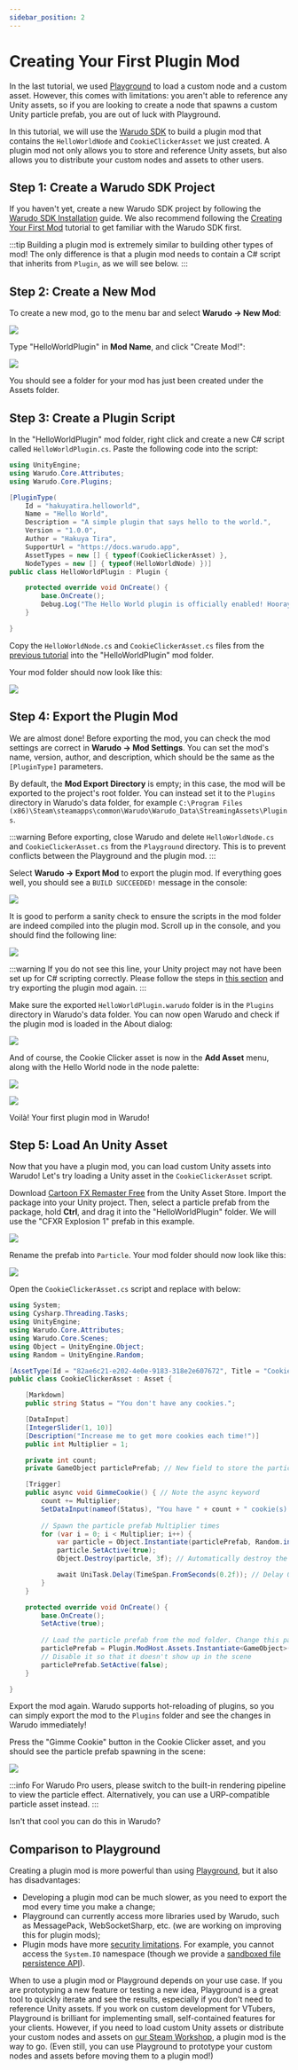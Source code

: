 ```yaml
---
sidebar_position: 2
---
```


# Creating Your First Plugin Mod

In the last tutorial, we used [Playground](playground) to load a custom node and a custom asset. However, this comes with limitations: you aren't able to reference any Unity assets, so if you are looking to create a node that spawns a custom Unity particle prefab, you are out of luck with Playground.

In this tutorial, we will use the [Warudo SDK](../modding/mod-sdk) to build a plugin mod that contains the `HelloWorldNode` and `CookieClickerAsset` we just created. A plugin mod not only allows you to store and reference Unity assets, but also allows you to distribute your custom nodes and assets to other users.

## Step 1: Create a Warudo SDK Project

If you haven't yet, create a new Warudo SDK project by following the [Warudo SDK Installation](../modding/sdk-installation) guide. We also recommend following the [Creating Your First Mod](../modding/creating-your-first-mod) tutorial to get familiar with the Warudo SDK first.

:::tip
Building a plugin mod is extremely similar to building other types of mod! The only difference is that a plugin mod needs to contain a C# script that inherits from `Plugin`, as we will see below.
:::

## Step 2: Create a New Mod

To create a new mod, go to the menu bar and select **Warudo → New Mod**:

![](/doc-img/en-mod-sdk-3.webp)

Type "HelloWorldPlugin" in **Mod Name**, and click "Create Mod!":

![](/doc-img/en-plugin-mod-1.png)

You should see a folder for your mod has just been created under the Assets folder.

## Step 3: Create a Plugin Script

In the "HelloWorldPlugin" mod folder, right click and create a new C# script called `HelloWorldPlugin.cs`. Paste the following code into the script:

```csharp
using UnityEngine;
using Warudo.Core.Attributes;
using Warudo.Core.Plugins;

[PluginType(
    Id = "hakuyatira.helloworld",
    Name = "Hello World",
    Description = "A simple plugin that says hello to the world.",
    Version = "1.0.0",
    Author = "Hakuya Tira",
    SupportUrl = "https://docs.warudo.app",
    AssetTypes = new [] { typeof(CookieClickerAsset) },
    NodeTypes = new [] { typeof(HelloWorldNode) })]
public class HelloWorldPlugin : Plugin {

    protected override void OnCreate() {
        base.OnCreate();
        Debug.Log("The Hello World plugin is officially enabled! Hooray!");
    }

}
```

Copy the `HelloWorldNode.cs` and `CookieClickerAsset.cs` files from the [previous tutorial](creating-your-first-script) into the "HelloWorldPlugin" mod folder.

Your mod folder should now look like this:

<div style={{display: 'flex', justifyContent: 'space-between', gap: '1rem'}}>
<div style={{width: '25%'}}>
<img src="/doc-img/en-plugin-mod-2.png" />
</div>
</div>

## Step 4: Export the Plugin Mod

We are almost done! Before exporting the mod, you can check the mod settings are correct in **Warudo → Mod Settings**. You can set the mod's name, version, author, and description, which should be the same as the `[PluginType]` parameters.

By default, the **Mod Export Directory** is empty; in this case, the mod will be exported to the project's root folder. You can instead set it to the `Plugins` directory in Warudo's data folder, for example `C:\Program Files (x86)\Steam\steamapps\common\Warudo\Warudo_Data\StreamingAssets\Plugins`.

:::warning
Before exporting, close Warudo and delete `HelloWorldNode.cs` and `CookieClickerAsset.cs` from the `Playground` directory. This is to prevent conflicts between the Playground and the plugin mod.
:::

Select **Warudo → Export Mod** to export the plugin mod. If everything goes well, you should see a `BUILD SUCCEEDED!` message in the console:

![](/doc-img/en-plugin-mod-4.png)

It is good to perform a sanity check to ensure the scripts in the mod folder are indeed compiled into the plugin mod. Scroll up in the console, and you should find the following line:

![](/doc-img/en-plugin-mod-5.png)

:::warning
If you do not see this line, your Unity project may not have been set up for C# scripting correctly. Please follow the steps in [this section](../modding/mod-sdk#custom-scripts) and try exporting the plugin mod again.
:::

Make sure the exported `HelloWorldPlugin.warudo` folder is in the `Plugins` directory in Warudo's data folder. You can now open Warudo and check if the plugin mod is loaded in the About dialog:

![](/doc-img/en-plugin-mod-3.png)

And of course, the Cookie Clicker asset is now in the **Add Asset** menu, along with the Hello World node in the node palette:

![](/doc-img/en-getting-started-playground-7.png)

![](/doc-img/en-getting-started-playground-2.png)

Voilà! Your first plugin mod in Warudo!

## Step 5: Load An Unity Asset

Now that you have a plugin mod, you can load custom Unity assets into Warudo! Let's try loading a Unity asset in the `CookieClickerAsset` script.

Download [Cartoon FX Remaster Free](https://assetstore.unity.com/packages/vfx/particles/cartoon-fx-remaster-free-109565) from the Unity Asset Store. Import the package into your Unity project. Then, select a particle prefab from the package, hold **Ctrl**, and drag it into the "HelloWorldPlugin" folder. We will use the "CFXR Explosion 1" prefab in this example.

![](/doc-img/en-plugin-mod-6.png)

Rename the prefab into `Particle`. Your mod folder should now look like this:

![](/doc-img/en-plugin-mod-7.png)

Open the `CookieClickerAsset.cs` script and replace with below:

```csharp
using System;
using Cysharp.Threading.Tasks;
using UnityEngine;
using Warudo.Core.Attributes;
using Warudo.Core.Scenes;
using Object = UnityEngine.Object;
using Random = UnityEngine.Random;

[AssetType(Id = "82ae6c21-e202-4e0e-9183-318e2e607672", Title = "Cookie Clicker")]
public class CookieClickerAsset : Asset {

    [Markdown] 
    public string Status = "You don't have any cookies.";

    [DataInput] 
    [IntegerSlider(1, 10)]
    [Description("Increase me to get more cookies each time!")]
    public int Multiplier = 1;

    private int count;
    private GameObject particlePrefab; // New field to store the particle prefab

    [Trigger]
    public async void GimmeCookie() { // Note the async keyword
        count += Multiplier;
        SetDataInput(nameof(Status), "You have " + count + " cookie(s).", broadcast: true);
        
        // Spawn the particle prefab Multiplier times
        for (var i = 0; i < Multiplier; i++) {
            var particle = Object.Instantiate(particlePrefab, Random.insideUnitSphere * 2f, Quaternion.identity);
            particle.SetActive(true);
            Object.Destroy(particle, 3f); // Automatically destroy the cloned particle after 3 seconds

            await UniTask.Delay(TimeSpan.FromSeconds(0.2f)); // Delay 0.2 seconds before spawning the next particle
        }
    }

    protected override void OnCreate() {
        base.OnCreate();
        SetActive(true);
        
        // Load the particle prefab from the mod folder. Change this path if your prefab is in a different folder
        particlePrefab = Plugin.ModHost.Assets.Instantiate<GameObject>("Assets/HelloWorldPlugin/Particle.prefab");
        // Disable it so that it doesn't show up in the scene
        particlePrefab.SetActive(false);
    }

}
```

Export the mod again. Warudo supports hot-reloading of plugins, so you can simply export the mod to the `Plugins` folder and see the changes in Warudo immediately!

Press the "Gimme Cookie" button in the Cookie Clicker asset, and you should see the particle prefab spawning in the scene:

![](/doc-img/en-plugin-mod-8.png)

:::info
For Warudo Pro users, please switch to the built-in rendering pipeline to view the particle effect. Alternatively, you can use a URP-compatible particle asset instead.
:::

Isn't that cool you can do this in Warudo?

## Comparison to Playground

Creating a plugin mod is more powerful than using [Playground](playground), but it also has disadvantages:

* Developing a plugin mod can be much slower, as you need to export the mod every time you make a change;
* Playground can currently access more libraries used by Warudo, such as MessagePack, WebSocketSharp, etc. (we are working on improving this for plugin mods);
* Plugin mods have more [security limitations](plugin-mod#limitations). For example, you cannot access the `System.IO` namespace (though we provide a [sandboxed file persistence API](api/io)).

When to use a plugin mod or Playground depends on your use case. If you are prototyping a new feature or testing a new idea, Playground is a great tool to quickly iterate and see the results, especially if you don't need to reference Unity assets. If you work on custom development for VTubers, Playground is brilliant for implementing small, self-contained features for your clients. However, if you need to load custom Unity assets or distribute your custom nodes and assets on [our Steam Workshop](../modding/sharing), a plugin mod is the way to go. (Even still, you can use Playground to prototype your custom nodes and assets before moving them to a plugin mod!)

